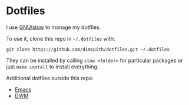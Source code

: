 # Dotfiles

I use [GNU/stow](https://www.gnu.org/software/stow/) to manage my dotfiles.

To use it, clone this repo in `~/.dotfiles` with:

```console
git clone https://github.com/dimspith/dotfiles.git ~/.dotfiles
```

They can be installed by calling `stow <folder>` for particular packages or just `make install` to install everything.

Additional dotfiles outside this repo:

* [Emacs](https://github.com/dimspith/dotemacs)
* [DWM](https://github.com/dimspith/dwm)

